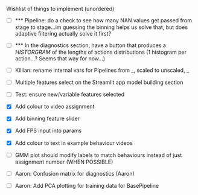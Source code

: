 Wishlist of things to implement (unordered)

- [ ] *** Pipeline: do a check to see how many NAN values get passed from stage to stage...im guessing the binning helps us solve that, but does adaptive filtering actually solve it first?
- [ ] *** In the diagnostics section, have a button that produces a *HISTORGRAM* of the lengths of actions distributions (1 histogram per action...? Seems that way for now...)
- [ ] Killian: rename internal vars for Pipelines from _, scaled to unscaled, _
- [ ] Multiple features select on the Streamlit app model building section
- [ ] Test: ensure new/variable features selected
- [x] Add colour to video assignment
- [x] Add binning feature slider
- [x] Add FPS input into params
- [x] Add colour to text in example behaviour videos
- [ ] GMM plot should modify labels to match behaviours instead of just assignment number (WHEN POSSIBLE)
- [ ] Aaron: Confusion matrix for diagnostics (Aaron)
- [ ] Aaron: Add PCA plotting for training data for BasePipeline




